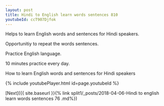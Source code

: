 ```yaml
---
layout: post
title: Hindi to English learn words sentences 810 
youtubeId: ccT907Djfok
---
```

 
 
Helps to learn English words and sentences for Hindi speakers.

Opportunitiy to repeat the words sentences. 

Practice English language. 
 
10 minutes practice every day. 
 
How to learn English words and sentences for Hindi speakers 
 
{% include youtubePlayer.html id=page.youtubeId %}
 
 
[Next]({{ site.baseurl }}{% link  split1/_posts/2018-04-06-Hindi to english learn words sentences 76 .md%})
 
